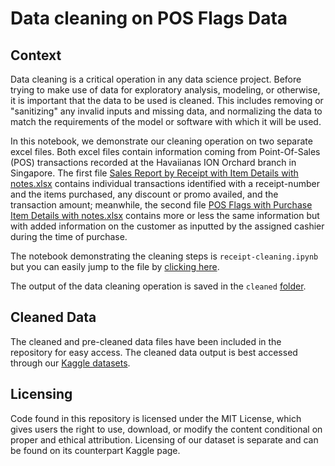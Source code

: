 # Data cleaning on POS Flags Data

## Context

Data cleaning is a critical operation in any data science project. Before trying to make use of data for exploratory analysis, modeling, or otherwise, it is important that the data to be used is cleaned. This includes removing or "sanitizing" any invalid inputs and missing data, and normalizing the data to match the requirements of the model or software with which it will be used.

In this notebook, we demonstrate our cleaning operation on two separate excel files. Both excel files contain information coming from Point-Of-Sales (POS) transactions recorded at the Havaiianas ION Orchard branch in Singapore. The first file [Sales Report by Receipt with Item Details with notes.xlsx](https://github.com/aroodai/receipt-cleaning/tree/main/unclean) contains individual transactions identified with a receipt-number and the items purchased, any discount or promo availed, and the transaction amount; meanwhile, the second file [POS Flags with Purchase Item Details with notes.xlsx](https://github.com/aroodai/receipt-cleaning/tree/main/unclean) contains more or less the same information but with added information on the customer as inputted by the assigned cashier during the time of purchase.

The notebook demonstrating the cleaning steps is `receipt-cleaning.ipynb` but you can easily jump to the file by [clicking here](https://github.com/aroodai/receipt-cleaning/blob/main/receipt-cleaning.ipynb).

The output of the data cleaning operation is saved in the `cleaned` [folder](https://github.com/aroodai/receipt-cleaning/tree/main/cleaned).

## Cleaned Data

The cleaned and pre-cleaned data files have been included in the repository for easy access. The cleaned data output is best accessed through our [Kaggle datasets](https://www.kaggle.com/datasets/aroodai/havaiianas-ion-orchard-singapore-pos-records).

## Licensing

Code found in this repository is licensed under the MIT License, which gives users the right to use, download, or modify the content conditional on proper and ethical attribution. Licensing of our dataset is separate and can be found on its counterpart Kaggle page.
